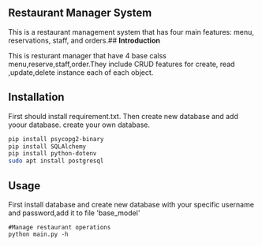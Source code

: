 
## **Restaurant Manager System**

This is a restaurant management system that has four main features: menu, reservations, staff, and orders.## **Introduction**

This is resturant manager that have 4 base calss menu,reserve,staff,order.They include CRUD features for create, read ,update,delete instance each  of each object.

## **Installation**

First should install requirement.txt. Then create new database and add yoour database. create your own database.


```bash
pip install psycopg2-binary
pip install SQLAlchemy
pip install python-dotenv
sudo apt install postgresql
```
## Usage
First install database and create new database with your specific username and password,add it to file 'base_model'


```
#Manage restaurant operations
python main.py -h

```
